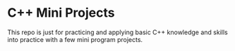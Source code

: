 # C++ Mini Projects
This repo is just for practicing and applying basic C++ knowledge and skills into practice with a few mini program projects.

